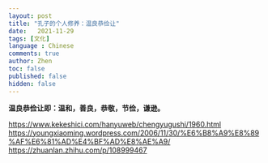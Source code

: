 ```yaml
---
layout: post
title: "孔子的个人修养：温良恭俭让"
date:   2021-11-29
tags: [文化]
language : Chinese
comments: true
author: Zhen
toc: false
published: false
hidden: false
---
```

**温良恭俭让即：温和，善良，恭敬，节俭，谦逊。**

https://www.kekeshici.com/hanyuweb/chengyugushi/1960.html
https://youngxiaoming.wordpress.com/2006/11/30/%E6%B8%A9%E8%89%AF%E6%81%AD%E4%BF%AD%E8%AE%A9/
https://zhuanlan.zhihu.com/p/108999467
<!--stackedit_data:
eyJoaXN0b3J5IjpbMTQ3OTE2ODgxXX0=
-->